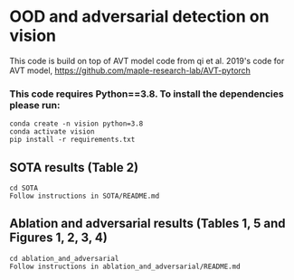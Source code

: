 # OOD and adversarial detection on vision

  This code is build on top of AVT model code from qi et al. 2019's code for AVT model, https://github.com/maple-research-lab/AVT-pytorch

### This code requires Python==3.8. To install the dependencies please run:
    conda create -n vision python=3.8
    conda activate vision
    pip install -r requirements.txt
    
## SOTA results (Table 2)

    cd SOTA 
    Follow instructions in SOTA/README.md
    
## Ablation and adversarial results (Tables 1, 5 and Figures 1, 2, 3, 4)    
    
    cd ablation_and_adversarial  
    Follow instructions in ablation_and_adversarial/README.md
